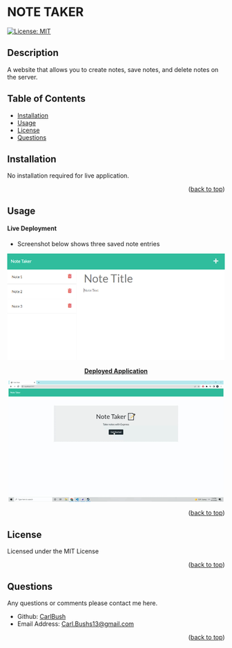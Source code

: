 <div id="top"></div>

# NOTE TAKER
[![License: MIT](https://img.shields.io/badge/License-MIT-yellow.svg)](https://opensource.org/licenses/MIT)
## Description

A website that allows you to create notes, save notes, and delete notes on the server.

## Table of Contents
* [Installation](#Installation)
* [Usage](#Usage)
* [License](#License)
* [Questions](#Questions)

## Installation

No installation required for live application.

<p align="right">(<a href="#top">back to top</a>)</p>

## Usage 

#### Live Deployment
* Screenshot below shows three saved note entries

<p align="center"><kbd><img src=https://github.com/CarlBush/note-taker/blob/main/media/note_taker_1.png/></kbd></p>

<strong><p align="center"><a href="https://blooming-garden-14845.herokuapp.com/">Deployed Application</a></p></strong>

<p align="center"><kbd><img src=https://github.com/CarlBush/note-taker/blob/main/media/Note_Taker.gif/></kbd></p>

<p align="right">(<a href="#top">back to top</a>)</p>


## License

Licensed under the MIT License

<p align="right">(<a href="#top">back to top</a>)</p>

## Questions

Any questions or comments please contact me here.
* Github: [CarlBush](https://github.com/CarlBush)
* Email Address: [Carl.Bushs13@gmail.com](mailto:Carl.Bushs13@gmail.com)

<p align="right">(<a href="#top">back to top</a>)</p>
